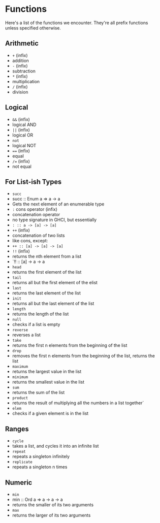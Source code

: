 # Functions
Here's a list of the functions we encounter. They're all prefix functions unless specified otherwise.
## Arithmetic
* `+` (infix)
 * addition
* `-` (infix)
 * subtraction
* `*` (infix)
 * multiplication
* `/` (infix)
 * division

## Logical
* `&&` (infix)
 * logical AND
* `||` (infix)
 * logical OR
* `not`
 * logical NOT
* `==` (infix)
 * equal
* `/=` (infix)
 * not equal

## For List-ish Types
* `succ`
 * succ :: Enum a => a -> a
 * Gets the next element of an enumerable type
* `:` cons operator (infix)
 * concatenation operator
 * no type signature in GHCI, but essentially
  * `: :: a -> [a] -> [a]`
* `++` (infix)
 * concatenation of two lists
 * like cons, except:
  * `++ :: [a] -> [a] -> [a]`
* `!!` (infix)
 * returns the nth element from a list
 * `!! :: [a] -> a -> a
* `head`
 * returns the first element of the list
* `tail`
 * returns all but the first element of the elist
* `last`
 * returns the last element of the list
* `init`
 * returns all but the last element of the list
* `length`
 * returns the length of the list
* `null`
 * checks if a list is empty
* `reverse`
 * reverses a list
* `take`
 * returns the first n elements from the beginning of the list
* `drop`
 * removes the first n elements from the beginning of the list, returns the list
* `maximum`
 * returns the largest value in the list
* `minimum`
 * returns the smallest value in the list
* `sum`
 * returns the sum of the list
* `product`
 * returns the result of multiplying all the numbers in a list together`
* `elem`
 * checks if a given element is in the list

## Ranges
* `cycle`
 * takes a list, and cycles it into an infinite list
* `repeat`
 * repeats a singleton infinitely
* `replicate`
 * repeats a singleton n times

## Numeric
* `min`
 * min :: Ord a => a -> a -> a
 * returns the smaller of its two arguments
* `max`
 * returns the larger of its two arguments
